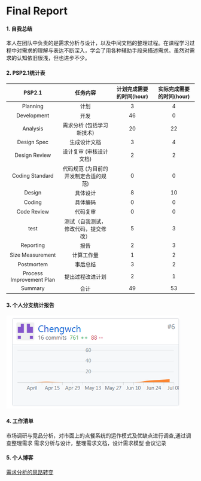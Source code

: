 # Final Report

#### 1. 自我总结

本人在团队中负责的是需求分析与设计，以及中间文档的整理过程。在课程学习过程中对需求的理解与表达不断深入，学会了用各种辅助手段来描述需求。虽然对需求的认知依旧很浅，但也进步不少。



#### 2. PSP2.1统计表

|          PSP2.1          |         任务内容         | 计划完成需要的时间(hour) | 实际完成需要的时间(hour) |
| :----------------------: | :------------------: | :-------------: | :-------------: |
|         Planning         |          计划          |        3        |        4        |
|       Development        |          开发          |       46        |        0        |
|         Analysis         |    需求分析 (包括学习新技术)    |       20        |       22        |
|       Design Spec        |        生成设计文档        |        3        |        4        |
|      Design Review       |    设计复审 (审核设计文档)     |        2        |        2        |
|     Coding Standard      | 代码规范 (为目前的开发制定合适的规范) |        0        |        0        |
|          Design          |         具体设计         |        8        |       10        |
|          Coding          |         具体编码         |        0        |        0        |
|       Code Review        |         代码复审         |        0        |        0        |
|           test           |  测试（自我测试，修改代码，提交修改）  |        5        |        3        |
|        Reporting         |          报告          |        2        |        3        |
|     Size Measurement     |        计算工作量         |        1        |        2        |
|        Postmortem        |         事后总结         |        3        |        2        |
| Process Improvement Plan |       提出过程改进计划       |        2        |        1        |
|         Summary          |          合计          |       49        |       53        |



#### 3. 个人分支统计报告

![reportImage](https://github.com/Chengwch/my-repository/blob/master/reportImage1.png)



#### 4. 工作清单

市场调研与竞品分析，对市面上的点餐系统的运作模式及优缺点进行调查,通过调查整理需求
需求分析与设计，整理需求文档，设计需求模型
会议记录

#### 5. 个人博客
[需求分析的思路转变](https://blog.csdn.net/qq_34112279/article/details/80954526)
